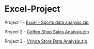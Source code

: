 # Excel-Project  
Project 1 - [Excel - Sports data analysis.zip](https://github.com/user-attachments/files/16745139/Excel.-.Sports.data.analysis.zip)

Project 2 - [Coffee Shop Sales Analysis.zip](https://github.com/user-attachments/files/16816010/Coffee.Shop.Sales.Analysis.zip)

Project 3 - [Vrinda Store Data Analysis.zip](https://github.com/user-attachments/files/16907094/Vrinda.Store.Data.Analysis.zip)
